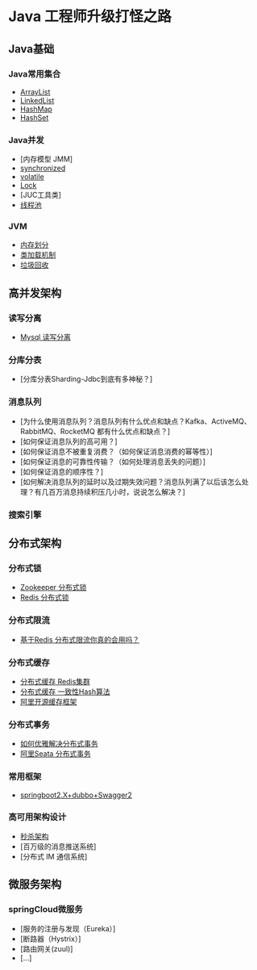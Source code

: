 # Java 工程师升级打怪之路

## Java基础

### Java常用集合
- [ArrayList](https://github.com/ThreadSamsong/Java/blob/master/docs/collections/ArrayList.md)
- [LinkedList](https://github.com/ThreadSamsong/Java/blob/master/docs/collections/LinkedList.md)
- [HashMap](https://github.com/ThreadSamsong/Java/blob/master/docs/collections/HashMap.md)
- [HashSet](https://github.com/ThreadSamsong/Java/blob/master/docs/collections/HashSet.md)

### Java并发
- [内存模型 JMM]
- [synchronized](https://github.com/ThreadSamsong/Java/blob/master/docs/thread/Synchronize.md)
- [volatile](https://github.com/ThreadSamsong/Java/blob/master/docs/thread/volatile.md)
- [Lock](https://github.com/ThreadSamsong/Java/blob/master/docs/thread/Java-lock.md)
- [JUC工具类]
- [线程池](https://github.com/ThreadSamsong/Java/blob/master/docs/thread/ThreadPoolExecutor.md)

### JVM
- [内存划分](https://github.com/ThreadSamsong/Java/blob/master/docs/jvm/MemoryAllocation.md)
- [类加载机制](https://github.com/ThreadSamsong/Java/blob/master/docs/jvm/ClassLoad.md)
- [垃圾回收](https://github.com/ThreadSamsong/Java/blob/master/docs/jvm/GarbageCollection.md)

## 高并发架构

### 读写分离
- [Mysql 读写分离](https://github.com/ThreadSamsong/springBoot-mysql/blob/master/README.md)

### 分库分表
- [分库分表Sharding-Jdbc到底有多神秘？]

### 消息队列
- [为什么使用消息队列？消息队列有什么优点和缺点？Kafka、ActiveMQ、RabbitMQ、RocketMQ 都有什么优点和缺点？]
- [如何保证消息队列的高可用？]
- [如何保证消息不被重复消费？（如何保证消息消费的幂等性）]
- [如何保证消息的可靠性传输？（如何处理消息丢失的问题）]
- [如何保证消息的顺序性？]
- [如何解决消息队列的延时以及过期失效问题？消息队列满了以后该怎么处理？有几百万消息持续积压几小时，说说怎么解决？]

### 搜索引擎

## 分布式架构

### 分布式锁
- [Zookeeper 分布式锁](https://github.com/ThreadSamsong/springBoot-distributedLock/blob/master/README.md)
- [Redis 分布式锁](https://github.com/ThreadSamsong/springBoot-distributedLock/blob/master/README.md)

### 分布式限流
- [基于Redis 分布式限流你真的会用吗？](https://github.com/ThreadSamsong/springBoot-redis/blob/master/README.md)

### 分布式缓存
- [分布式缓存 Redis集群](https://github.com/ThreadSamsong/springBoot-redis/blob/master/README.md)
- [分布式缓存 一致性Hash算法](https://github.com/ThreadSamsong/springBoot-redis/blob/master/README.md)
- [阿里开源缓存框架](https://github.com/alibaba/jetcache)

### 分布式事务
- [如何优雅解决分布式事务](https://github.com/ThreadSamsong/Java/blob/master/docs/distributed/DistributedTransaction.md)
- [阿里Seata 分布式事务](https://github.com/seata/seata)

### 常用框架
- [springboot2.X+dubbo+Swagger2](https://github.com/ThreadSamsong/springBoot-dubbo/blob/master/README.md)

### 高可用架构设计
- [秒杀架构](https://github.com/ThreadSamsong/Java/blob/master/docs/architecture-design/seckill.md)
- [百万级的消息推送系统]
- [分布式 IM 通信系统]

## 微服务架构

### springCloud微服务
- [服务的注册与发现（Eureka）]
- [断路器（Hystrix）]
- [路由网关(zuul)]
- [...]

